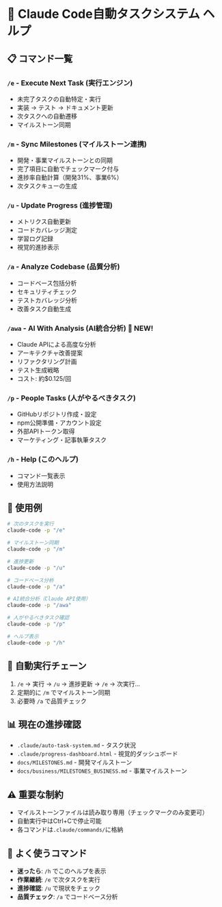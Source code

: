 # 🤖 Claude Code自動タスクシステム ヘルプ

## 📋 コマンド一覧

### `/e` - Execute Next Task (実行エンジン)
- 未完了タスクの自動特定・実行
- 実装 → テスト → ドキュメント更新
- 次タスクへの自動遷移
- マイルストーン同期

### `/m` - Sync Milestones (マイルストーン連携)
- 開発・事業マイルストーンとの同期
- 完了項目に自動でチェックマーク付与
- 進捗率自動計算（開発31%、事業6%）
- 次タスクキューの生成

### `/u` - Update Progress (進捗管理)
- メトリクス自動更新
- コードカバレッジ測定
- 学習ログ記録
- 視覚的進捗表示

### `/a` - Analyze Codebase (品質分析)
- コードベース包括分析
- セキュリティチェック
- テストカバレッジ分析
- 改善タスク自動生成

### `/awa` - AI With Analysis (AI統合分析) 🤖 NEW!
- Claude APIによる高度な分析
- アーキテクチャ改善提案
- リファクタリング計画
- テスト生成戦略
- コスト: 約$0.125/回

### `/p` - People Tasks (人がやるべきタスク)
- GitHubリポジトリ作成・設定
- npm公開準備・アカウント設定
- 外部APIトークン取得
- マーケティング・記事執筆タスク

### `/h` - Help (このヘルプ)
- コマンド一覧表示
- 使用方法説明

## 🚀 使用例
```bash
# 次のタスクを実行
claude-code -p "/e"

# マイルストーン同期
claude-code -p "/m"

# 進捗更新
claude-code -p "/u"

# コードベース分析
claude-code -p "/a"

# AI統合分析（Claude API使用）
claude-code -p "/awa"

# 人がやるべきタスク確認
claude-code -p "/p"

# ヘルプ表示
claude-code -p "/h"
```

## 🔄 自動実行チェーン
1. `/e` → 実行 → `/u` → 進捗更新 → `/e` → 次実行...
2. 定期的に `/m` でマイルストーン同期
3. 必要時 `/a` で品質チェック

## 📊 現在の進捗確認
- `.claude/auto-task-system.md` - タスク状況
- `.claude/progress-dashboard.html` - 視覚的ダッシュボード
- `docs/MILESTONES.md` - 開発マイルストーン
- `docs/business/MILESTONES_BUSINESS.md` - 事業マイルストーン

## ⚠️ 重要な制約
- マイルストーンファイルは読み取り専用（チェックマークのみ変更可）
- 自動実行中はCtrl+Cで停止可能
- 各コマンドは`.claude/commands/`に格納

## 🎯 よく使うコマンド
- **迷ったら**: `/h` でこのヘルプを表示
- **作業継続**: `/e` で次タスクを実行
- **進捗確認**: `/u` で現状をチェック
- **品質チェック**: `/a` でコードベース分析